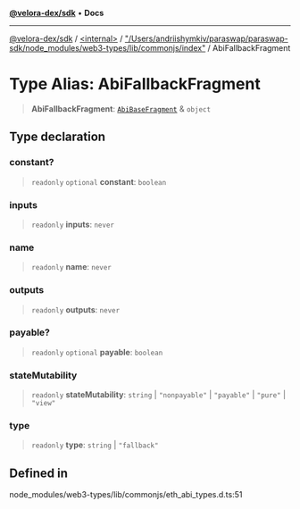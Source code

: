 [**@velora-dex/sdk**](../../../../README.md) • **Docs**

***

[@velora-dex/sdk](../../../../globals.md) / [\<internal\>](../../../README.md) / ["/Users/andriishymkiv/paraswap/paraswap-sdk/node\_modules/web3-types/lib/commonjs/index"](../README.md) / AbiFallbackFragment

# Type Alias: AbiFallbackFragment

> **AbiFallbackFragment**: [`AbiBaseFragment`](AbiBaseFragment.md) & `object`

## Type declaration

### constant?

> `readonly` `optional` **constant**: `boolean`

### inputs

> `readonly` **inputs**: `never`

### name

> `readonly` **name**: `never`

### outputs

> `readonly` **outputs**: `never`

### payable?

> `readonly` `optional` **payable**: `boolean`

### stateMutability

> `readonly` **stateMutability**: `string` \| `"nonpayable"` \| `"payable"` \| `"pure"` \| `"view"`

### type

> `readonly` **type**: `string` \| `"fallback"`

## Defined in

node\_modules/web3-types/lib/commonjs/eth\_abi\_types.d.ts:51
